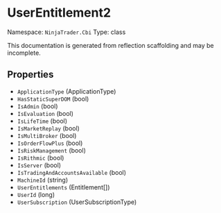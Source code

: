 # UserEntitlement2

Namespace: `NinjaTrader.Cbi`
Type: class

This documentation is generated from reflection scaffolding and may be incomplete.

## Properties
- `ApplicationType` (ApplicationType)
- `HasStaticSuperDOM` (bool)
- `IsAdmin` (bool)
- `IsEvaluation` (bool)
- `IsLifeTime` (bool)
- `IsMarketReplay` (bool)
- `IsMultiBroker` (bool)
- `IsOrderFlowPlus` (bool)
- `IsRiskManagement` (bool)
- `IsRithmic` (bool)
- `IsServer` (bool)
- `IsTradingAndAccountsAvailable` (bool)
- `MachineId` (string)
- `UserEntitlements` (Entitlement[])
- `UserId` (long)
- `UserSubscription` (UserSubscriptionType)
